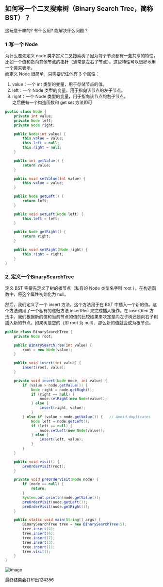 ## 如何写一个二叉搜索树（Binary Search Tree，简称 BST）？
这玩意干嘛的? 有什么用? 能解决什么问题？
### 1.写一个 Node
为什么要先定义 node 类才定义二叉搜索树？因为每个节点都有一些共享的特性，比如一个值和指向其他节点的指针（通常是左右子节点）。这些特性可以很好地用一个类来表示。  
而定义 Node 很简单，只需要记住他有 3 个属性：  
1. value：一个 int 类型的变量，用于存储节点的值。
2. left：一个 Node 类型的变量，用于指向该节点的左子节点。
3. right：一个 Node 类型的变量，用于指向该节点的右子节点。  
之后便有一个构造函数和 get set 方法即可
``` java
public class Node {
    private int value;
    private Node left;
    private Node right;

    public Node(int value) {
        this.value = value;
        this.left = null;
        this.right = null;
    }

    public int getValue() {
        return value;
    }

    public void setValue(int value) {
        this.value = value;
    }

    public Node getLeft() {
        return left;
    }

    public void setLeft(Node left) {
        this.left = left;
    }

    public Node getRight() {
        return right;
    }

    public void setRight(Node right) {
        this.right = right;
    }
}

```
### 2. 定义一个BinarySearchTree
定义 BST 需要先定义了树的根节点（私有的 Node 类型名字叫 root ）。在构造函数中，将这个属性初始化为 null。  

然后，我们定义了一个 insert 方法，这个方法用于在 BST 中插入一个新的值。这个方法调用了一个私有的递归方法 insertRec 来完成插入操作。在 insertRec 方法中，我们根据新的值和当前节点的值的比较结果来决定是向左子树还是向右子树插入新的节点。如果树是空的（即 root 为 null），那么新的值就会成为根节点。
``` java
public class BinarySearchTree {
    private Node root;

    public BinarySearchTree(int value) {
        root = new Node(value);
    }

    public void insert(int value) {
        insert(root, value);
    }

    private void insert(Node node, int value) {
        if (value > node.getValue()) {
            Node right = node.getRight();
            if (right == null) {
                node.setRight(new Node(value));
            } else {
                insert(right, value);
            }
        } else if (value < node.getValue()) {   // Avoid duplicates
            Node left = node.getLeft();
            if (left == null) {
                node.setLeft(new Node(value));
            } else {
                insert(left, value);
            }
        }
    }

    public void visit() {
        preOrderVisit(root);
    }

    private void preOrderVisit(Node node) {
        if (node == null) {
            return;
        }
        System.out.println(node.getValue());
        preOrderVisit(node.getLeft());
        preOrderVisit(node.getRight());
    }

    public static void main(String[] args) {
        BinarySearchTree tree = new BinarySearchTree(5);
        tree.insert(4);
        tree.insert(6);
        tree.insert(7);
        tree.insert(3);
        tree.insert(1);
        tree.visit();
    }
}

```
![image](https://github.com/Steven-Zhang98/JavaLearningNote/assets/115378528/6acec8fb-9f5d-4295-945f-e9e05745674e)

最终结果会打印出124356

